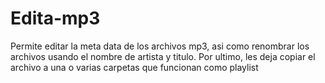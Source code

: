 # Edita-mp3
Permite editar la meta data de los archivos mp3, asi como renombrar los archivos usando el nombre de artista y titulo. Por ultimo, les deja copiar el archivo a una o varias carpetas que funcionan como playlist
